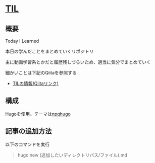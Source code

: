 # [TIL](https://largekind.gitlab.io/Til/)

## 概要

Today I Learned

本日の学んだことをまとめていくリポジトリ

主に動画学習系とかだと履歴残しづらいため、適当に気分でまとめていく

細かいことは下記のQiitaを参照する
- [TILの情報(Qiitaリンク)]("https://qiita.com/nemui_/items/239335b4ed0c3c797add")

## 構成

Hugoを使用。テーマは[npqhugo](https://largekind.gitlab.io/Til/)

## 記事の追加方法

以下のコマンドを実行
> hugo new (追加したいディレクトリパス/ファイル).md

